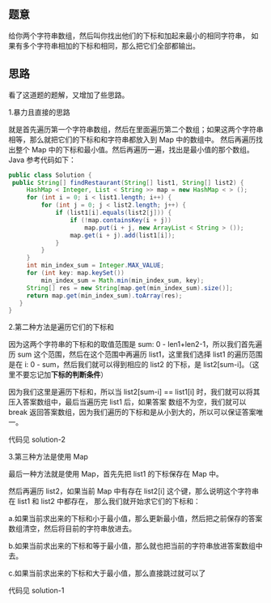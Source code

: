 ## 题意
   给你两个字符串数组，然后叫你找出他们的下标和加起来最小的相同字符串，
   如果有多个字符串相加的下标和相同，那么把它们全部都输出。
   
## 思路
   看了这道题的题解，又增加了些思路。
   
   1.暴力且直接的思路
   
   就是首先遍历第一个字符串数组，然后在里面遍历第二个数组；如果这两个字符串相等，那么就把它们的下标和和字符串都放入到 Map 中的数组中。
   然后再遍历找出整个 Map 中的下标和最小值。然后再遍历一遍，找出是最小值的那个数组。
   Java 参考代码如下：
   
   ```java
   public class Solution {
    public String[] findRestaurant(String[] list1, String[] list2) {
        HashMap < Integer, List < String >> map = new HashMap < > ();
        for (int i = 0; i < list1.length; i++) {
            for (int j = 0; j < list2.length; j++) {
                if (list1[i].equals(list2[j])) {
                    if (!map.containsKey(i + j))
                        map.put(i + j, new ArrayList < String > ());
                    map.get(i + j).add(list1[i]);
                }
            }
        }
        int min_index_sum = Integer.MAX_VALUE;
        for (int key: map.keySet())
            min_index_sum = Math.min(min_index_sum, key);
        String[] res = new String[map.get(min_index_sum).size()];
        return map.get(min_index_sum).toArray(res);
      }
  }
   ```
   
   2.第二种方法是遍历它们的下标和
   
   因为这两个字符串的下标和的取值范围是 sum: 0 - len1+len2-1，所以我们首先遍历 sum 这个范围，然后在这个范围中再遍历 list1，这里我们选择
   list1 的遍历范围是在 i: 0 - sum，然后我们就可以得到相应的 list2 的下标，是 list2[sum-i]。（这里不要忘记加**下标的判断条件**）
   
   因为我们这里是遍历下标和，所以当 list2[sum-i] == list1[i] 时，我们就可以将其压入答案数组中，最后当遍历完 list1 后，如果答案
   数组不为空，我们就可以 break 返回答案数组，因为我们遍历的下标和是从小到大的，所以可以保证答案唯一。
   
   代码见 solution-2
   
   3.第三种方法是使用 Map
   
   最后一种方法就是使用 Map，首先先把 list1 的下标保存在 Map 中。
   
   然后再遍历 list2，如果当前 Map 中有存在 list2[i] 这个键，那么说明这个字符串在 list1 和 list2 中都存在，
   那么我们就开始求它们的下标和：
   
   a.如果当前求出来的下标和小于最小值，那么更新最小值，然后把之前保存的答案数组清空，然后将目前的字符串放进去。
   
   b.如果当前求出来的下标和等于最小值，那么就也把当前的字符串放进答案数组中去。
   
   c.如果当前求出来的下标和大于最小值，那么直接跳过就可以了
   
   代码见 solution-1
